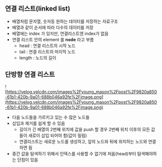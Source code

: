 ## 연결 리스트(linked list)

- 배열처럼 문자열, 숫자등 원하는 데이터를 저장하는 자료구조
- 배열과 같이 순서에 따라 다수의 데이터를 저장
- 배열에는 index 가 있지만, 연결리스트엔 index가 없음
- 연결 리스트 안의 element 를 **node** 라고 부름
    - head : 연결 리스트의 시작 노드
    - tail : 연결 리스트의 마지막 노드
    - length : 노드의 길이

 
## 단방향 연결 리스트
![https://velog.velcdn.com/images%2Fyoung_mason%2Fpost%2F9820a850-61b1-420b-9a01-688b046a92fe%2Fimage.png](https://velog.velcdn.com/images%2Fyoung_mason%2Fpost%2F9820a850-61b1-420b-9a01-688b046a92fe%2Fimage.png)

- 다음 노드들을 가르키고 있는 수 많은 노드들
- 삽입과 제거를 쉽게 할 수 있음
    - 길이가 긴 배열의 2번째 위치에 값을 push 할 경우 2번째 위치 이후의 모든 값들이 새로이 삽입 되어야 함(값이 밀림)
    - 연결리스트는 새로운 노드를 생성하고, 앞의 노드와 뒤에 위치하는 노드와 연결하면 됨
- 중간 값을 탐색하기 위해서 인덱스를 사용할 수 없기에 처음(head)부터 탐색해야하는 단점이 있음

